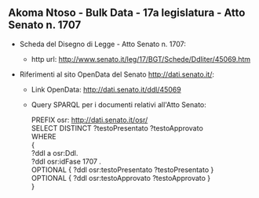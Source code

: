 ## Akoma Ntoso - Bulk Data - 17a legislatura - Atto Senato n. 1707 ##

* Scheda del Disegno di Legge - Atto Senato n. 1707:
	* http url: http://www.senato.it/leg/17/BGT/Schede/Ddliter/45069.htm

* Riferimenti al sito OpenData del Senato http://dati.senato.it/:
	* Link OpenData: http://dati.senato.it/ddl/45069
	* Query SPARQL per i documenti relativi all'Atto Senato:

        PREFIX osr: <http://dati.senato.it/osr/>  
		SELECT DISTINCT ?testoPresentato ?testoApprovato  
		WHERE  
		{  
		    ?ddl a osr:Ddl.  
		    ?ddl osr:idFase 1707 .  
		    OPTIONAL { ?ddl osr:testoPresentato ?testoPresentato }  
		    OPTIONAL { ?ddl osr:testoApprovato ?testoApprovato }  
		}
		